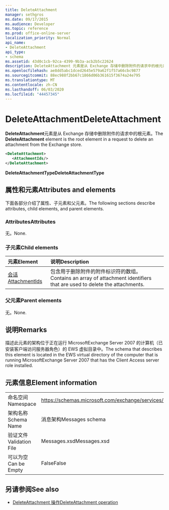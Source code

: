 ```yaml
---
title: DeleteAttachment
manager: sethgros
ms.date: 09/17/2015
ms.audience: Developer
ms.topic: reference
ms.prod: office-online-server
localization_priority: Normal
api_name:
- DeleteAttachment
api_type:
- schema
ms.assetid: 43d0c1cb-92ca-4399-9b3a-acb2b5c22624
description: DeleteAttachment 元素是从 Exchange 存储中删除附件的请求中的根元素。
ms.openlocfilehash: ae8dd5abc1dced2645e579a62f1f57a66cbc9877
ms.sourcegitcommit: 88ec988f2bb67c1866d06b361615f3674a24e795
ms.translationtype: MT
ms.contentlocale: zh-CN
ms.lasthandoff: 06/03/2020
ms.locfileid: "44457345"
---
```

# <a name="deleteattachment"></a><span data-ttu-id="c83d0-103">DeleteAttachment</span><span class="sxs-lookup"><span data-stu-id="c83d0-103">DeleteAttachment</span></span>

<span data-ttu-id="c83d0-104">**DeleteAttachment**元素是从 Exchange 存储中删除附件的请求中的根元素。</span><span class="sxs-lookup"><span data-stu-id="c83d0-104">The **DeleteAttachment** element is the root element in a request to delete an attachment from the Exchange store.</span></span> 
  
```xml
<DeleteAttachment>
   <AttachmentIds/>
</DeleteAttachment>
```

<span data-ttu-id="c83d0-105">**DeleteAttachmentType**</span><span class="sxs-lookup"><span data-stu-id="c83d0-105">**DeleteAttachmentType**</span></span>

## <a name="attributes-and-elements"></a><span data-ttu-id="c83d0-106">属性和元素</span><span class="sxs-lookup"><span data-stu-id="c83d0-106">Attributes and elements</span></span>

<span data-ttu-id="c83d0-107">下面各部分介绍了属性、子元素和父元素。</span><span class="sxs-lookup"><span data-stu-id="c83d0-107">The following sections describe attributes, child elements, and parent elements.</span></span>
  
### <a name="attributes"></a><span data-ttu-id="c83d0-108">Attributes</span><span class="sxs-lookup"><span data-stu-id="c83d0-108">Attributes</span></span>

<span data-ttu-id="c83d0-109">无。</span><span class="sxs-lookup"><span data-stu-id="c83d0-109">None.</span></span>
  
### <a name="child-elements"></a><span data-ttu-id="c83d0-110">子元素</span><span class="sxs-lookup"><span data-stu-id="c83d0-110">Child elements</span></span>

|<span data-ttu-id="c83d0-111">**元素**</span><span class="sxs-lookup"><span data-stu-id="c83d0-111">**Element**</span></span>|<span data-ttu-id="c83d0-112">**说明**</span><span class="sxs-lookup"><span data-stu-id="c83d0-112">**Description**</span></span>|
|:-----|:-----|
|[<span data-ttu-id="c83d0-113">会话</span><span class="sxs-lookup"><span data-stu-id="c83d0-113">AttachmentIds</span></span>](attachmentids.md) <br/> |<span data-ttu-id="c83d0-114">包含用于删除附件的附件标识符的数组。</span><span class="sxs-lookup"><span data-stu-id="c83d0-114">Contains an array of attachment identifiers that are used to delete the attachments.</span></span>  <br/> |
   
### <a name="parent-elements"></a><span data-ttu-id="c83d0-115">父元素</span><span class="sxs-lookup"><span data-stu-id="c83d0-115">Parent elements</span></span>

<span data-ttu-id="c83d0-116">无。</span><span class="sxs-lookup"><span data-stu-id="c83d0-116">None.</span></span>
  
## <a name="remarks"></a><span data-ttu-id="c83d0-117">说明</span><span class="sxs-lookup"><span data-stu-id="c83d0-117">Remarks</span></span>

<span data-ttu-id="c83d0-118">描述此元素的架构位于正在运行 MicrosoftExchange Server 2007 的计算机（已安装客户端访问服务器角色）的 EWS 虚拟目录中。</span><span class="sxs-lookup"><span data-stu-id="c83d0-118">The schema that describes this element is located in the EWS virtual directory of the computer that is running MicrosoftExchange Server 2007 that has the Client Access server role installed.</span></span>
  
## <a name="element-information"></a><span data-ttu-id="c83d0-119">元素信息</span><span class="sxs-lookup"><span data-stu-id="c83d0-119">Element information</span></span>

|||
|:-----|:-----|
|<span data-ttu-id="c83d0-120">命名空间</span><span class="sxs-lookup"><span data-stu-id="c83d0-120">Namespace</span></span>  <br/> |https://schemas.microsoft.com/exchange/services/2006/messages  <br/> |
|<span data-ttu-id="c83d0-121">架构名称</span><span class="sxs-lookup"><span data-stu-id="c83d0-121">Schema Name</span></span>  <br/> |<span data-ttu-id="c83d0-122">消息架构</span><span class="sxs-lookup"><span data-stu-id="c83d0-122">Messages schema</span></span>  <br/> |
|<span data-ttu-id="c83d0-123">验证文件</span><span class="sxs-lookup"><span data-stu-id="c83d0-123">Validation File</span></span>  <br/> |<span data-ttu-id="c83d0-124">Messages.xsd</span><span class="sxs-lookup"><span data-stu-id="c83d0-124">Messages.xsd</span></span>  <br/> |
|<span data-ttu-id="c83d0-125">可以为空</span><span class="sxs-lookup"><span data-stu-id="c83d0-125">Can be Empty</span></span>  <br/> |<span data-ttu-id="c83d0-126">False</span><span class="sxs-lookup"><span data-stu-id="c83d0-126">False</span></span>  <br/> |
   
## <a name="see-also"></a><span data-ttu-id="c83d0-127">另请参阅</span><span class="sxs-lookup"><span data-stu-id="c83d0-127">See also</span></span>

- [<span data-ttu-id="c83d0-128">DeleteAttachment 操作</span><span class="sxs-lookup"><span data-stu-id="c83d0-128">DeleteAttachment operation</span></span>](deleteattachment-operation.md)

